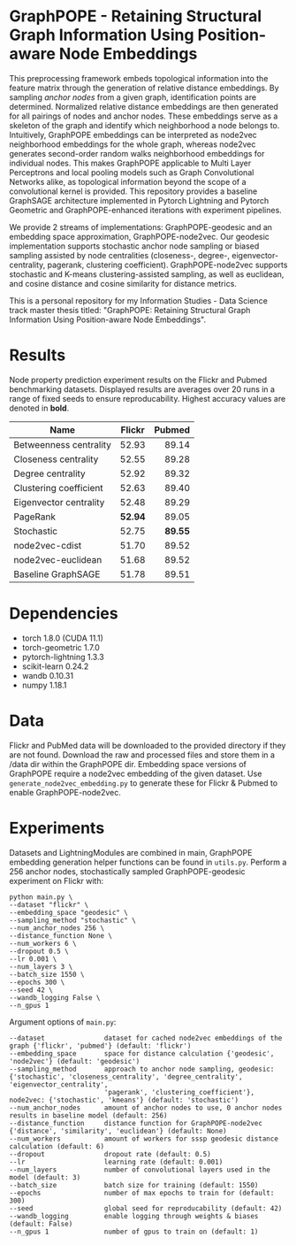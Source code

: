 # GraphPOPE - Retaining Structural Graph Information Using Position-aware Node Embeddings

This preprocessing framework embeds topological information into the feature matrix through the generation of relative distance embeddings. By sampling *anchor nodes* from a given graph, identification points are determined. Normalized relative distance embeddings are then generated for all pairings of nodes and anchor nodes. These embeddings serve as a skeleton of the graph and identify which neighborhood a node belongs to. Intuitively, GraphPOPE embeddings can be interpreted as node2vec neighborhood embeddings for the whole graph, whereas node2vec generates second-order random walks neighborhood embeddings for individual nodes. This makes GraphPOPE applicable to Multi Layer Perceptrons and local pooling models such as Graph Convolutional Networks alike, as topological information beyond the scope of a convolutional kernel is provided. This repository provides a baseline GraphSAGE architecture implemented in Pytorch Lightning and Pytorch Geometric and GraphPOPE-enhanced iterations with experiment pipelines.

We provide 2 streams of implementations: GraphPOPE-geodesic and an embedding space approximation, GraphPOPE-node2vec. Our geodesic implementation supports stochastic anchor node sampling or biased sampling assisted by node centralities (closeness-, degree-, eigenvector- centrality, pagerank, clustering coefficient). GraphPOPE-node2vec supports stochastic and K-means clustering-assisted sampling, as well as euclidean, and cosine distance and cosine similarity for distance metrics. 

This is a personal repository for my Information Studies - Data Science track master thesis titled: "GraphPOPE: Retaining Structural Graph Information Using Position-aware Node Embeddings".

# Results
Node property prediction experiment results on the Flickr and Pubmed benchmarking datasets. Displayed results are averages over 20 runs in a range of fixed seeds to ensure reproducability. Highest accuracy values are denoted in **bold**.

| Name                      | Flickr        | Pubmed    |
| --------------------------|:-------------:| ---------:|
| Betweenness centrality    | 52.93         | 89.14     |
| Closeness centrality      | 52.55         | 89.28     |
| Degree centrality         | 52.92         | 89.32     |
| Clustering coefficient    | 52.63         | 89.40     |
| Eigenvector centrality    | 52.48         | 89.29     |
| PageRank                  | **52.94**     | 89.05     |
| Stochastic                | 52.75         | **89.55** |
| node2vec-cdist            | 51.70         | 89.52     |
| node2vec-euclidean        | 51.68         | 89.52     |
| Baseline GraphSAGE        | 51.78         | 89.51     |

# Dependencies
- torch 1.8.0 (CUDA 11.1)
- torch-geometric 1.7.0
- pytorch-lightning 1.3.3
- scikit-learn 0.24.2
- wandb 0.10.31
- numpy 1.18.1

# Data
Flickr and PubMed data will be downloaded to the provided directory if they are not found. Download the raw and processed files and store them in a /data dir within the GraphPOPE dir. Embedding space versions of GraphPOPE require a node2vec embedding of the given dataset. Use `generate_node2vec_embedding.py` to generate these for Flickr & Pubmed to enable GraphPOPE-node2vec.

# Experiments
Datasets and LightningModules are combined in main, GraphPOPE embedding generation helper functions can be found in `utils.py`. Perform a 256 anchor nodes, stochastically sampled GraphPOPE-geodesic experiment on Flickr with:
```
python main.py \
--dataset "flickr" \
--embedding_space "geodesic" \
--sampling_method "stochastic" \
--num_anchor_nodes 256 \
--distance_function None \
--num_workers 6 \
--dropout 0.5 \
--lr 0.001 \
--num_layers 3 \
--batch_size 1550 \
--epochs 300 \
--seed 42 \
--wandb_logging False \
--n_gpus 1
```

Argument options of `main.py`:
```
--dataset               dataset for cached node2vec embeddings of the graph {'flickr', 'pubmed'} (default: 'flickr')
--embedding_space       space for distance calculation {'geodesic', 'node2vec'} (default: 'geodesic')
--sampling_method       approach to anchor node sampling, geodesic: {'stochastic', 'closeness_centrality', 'degree_centrality', 'eigenvector_centrality',
                        'pagerank', 'clustering_coefficient'}, node2vec: {'stochastic', 'kmeans'} (default: 'stochastic')
--num_anchor_nodes      amount of anchor nodes to use, 0 anchor nodes results in baseline model (default: 256)
--distance_function     distance function for GraphPOPE-node2vec {'distance', 'similarity', 'euclidean'} (default: None)
--num_workers           amount of workers for sssp geodesic distance calculation (default: 6)
--dropout               dropout rate (default: 0.5)
--lr                    learning rate (default: 0.001)
--num_layers            number of convolutional layers used in the model (default: 3)
--batch_size            batch size for training (default: 1550)
--epochs                number of max epochs to train for (default: 300) 
--seed                  global seed for reproducability (default: 42)
--wandb_logging         enable logging through weights & biases (default: False)
--n_gpus 1              number of gpus to train on (default: 1)

```
